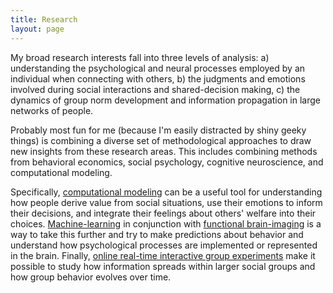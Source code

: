 ```yaml
---
title: Research
layout: page
---
```


My broad research interests fall into three levels of analysis: a) understanding the psychological and neural processes employed by an individual when connecting with others, b) the judgments and emotions involved during social interactions and shared-decision making, c) the dynamics of group norm development and information propagation in large networks of people.  

Probably most fun for me (because I'm easily distracted by shiny geeky things) is combining a diverse set of methodological approaches to draw new insights from these research areas. This includes combining methods from behavioral economics, social psychology, cognitive neuroscience, and computational modeling.

Specifically, [computational modeling](https://github.com/ljchang/CosanlabToolbox) can be a useful tool for understanding how people derive value from social situations, use their emotions to inform their decisions, and integrate their feelings about others' welfare into their choices. [Machine-learning](https://github.com/ljchang/nltools) in conjunction with [functional brain-imaging](http://dbic.dartmouth.edu/wiki/index.php/Main_Page) is a way to take this further and try to make predictions about behavior and understand how psychological processes are implemented or represented in the brain. Finally, [online real-time interactive group experiments](https://github.com/cosanlab/PGG_meteor) make it possible to study how information spreads within larger social groups and how group behavior evolves over time. 